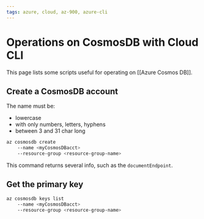 ```yaml
---
tags: azure, cloud, az-900, azure-cli
---
```


# Operations on CosmosDB with Cloud CLI

This page lists some scripts useful for operating on [[Azure Cosmos DB]].

## Create a CosmosDB account

The name must be:

- lowercase
- with only numbers, letters, hyphens
- between 3 and 31 char long

```bash
az cosmosdb create
    --name <myCosmosDBacct>
    --resource-group <resource-group-name>
```

This command returns several info, such as the `documentEndpoint`.

## Get the primary key

```bash
az cosmosdb keys list
    --name <myCosmosDBacct>
    --resource-group <resource-group-name>
```

